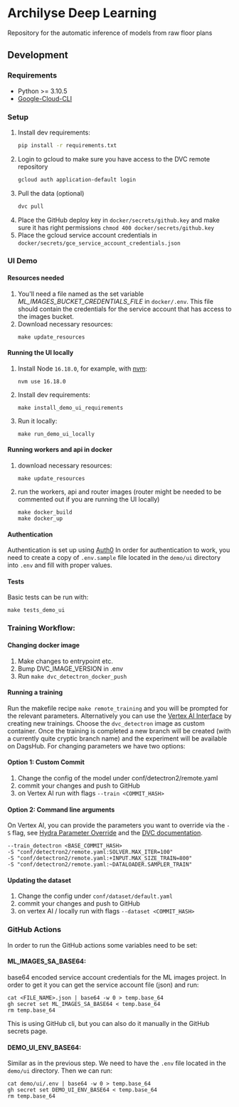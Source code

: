 # Archilyse Deep Learning

Repository for the automatic inference of models from raw floor plans

## Development

### Requirements 
 * Python >= 3.10.5
 * [Google-Cloud-CLI](https://cloud.google.com/sdk/docs/install)

### Setup
 1. Install dev requirements:
    ```bash
    pip install -r requirements.txt
    ```
 2. Login to gcloud to make sure you have access to the DVC remote repository
    ```bash
    gcloud auth application-default login
    ```
 3. Pull the data (optional)
    ```bash
    dvc pull
    ```
 4. Place the GitHub deploy key in `docker/secrets/github.key` and make sure it has right permissions `chmod 400 docker/secrets/github.key`
 5. Place the gcloud service account credentials in `docker/secrets/gce_service_account_credentials.json`


### UI Demo

#### Resources needed
   1. You'll need a file named as the set variable _ML_IMAGES_BUCKET_CREDENTIALS_FILE_ in `docker/.env`.
      This file should contain the credentials for the service account that has access to the images bucket.
   2. Download necessary resources:
      ````
      make update_resources
      ````
#### Running the UI locally

   1. Install Node `16.18.0`, for example, with [nvm](https://github.com/nvm-sh/nvm#installing-and-updating):

      ```
      nvm use 16.18.0
      ```
   2. Install dev requirements:

      ```
      make install_demo_ui_requirements
      ```
   3. Run it locally:

      ```
      make run_demo_ui_locally
      ```
   
#### Running workers and api in docker

   1. download necessary resources:
       ````
      make update_resources
      ````
   2. run the workers, api and router images
      (router might be needed to be commented out if you are running the UI locally)
      ````
      make docker_build
      make docker_up
      ````
#### Authentication

   Authentication is set up using [Auth0](https://auth0.com/)
   In order for authentication to work, you need to create a copy of `.env.sample` file 
   located in the `demo/ui` directory into `.env` and fill with proper values. 

#### Tests

   Basic tests can be run with:

   ```` 
   make tests_demo_ui
   ````
### Training Workflow:

#### Changing docker image
 1. Make changes to entrypoint etc.
 2. Bump DVC_IMAGE_VERSION in .env
 3. Run `make dvc_detectron_docker_push`

#### Running a training
Run the makefile recipe `make remote_training` and you will be prompted for the relevant parameters. 
Alternatively you can use the [Vertex AI Interface](https://console.cloud.google.com/vertex-ai/training/training-pipelines?project=aurora-223611) by creating new trainings. 
Choose the `dvc_detectron` image as custom container.
Once the training is completed a new branch will be created (with a currently quite cryptic branch name) and the experiment will be available on DagsHub. For changing parameters we have two options:

#### Option 1: Custom Commit
 1. Change the config of the model under conf/detectron2/remote.yaml
 2. commit your changes and push to GitHub
 3. on Vertex AI run with flags `--train <COMMIT_HASH>`

#### Option 2: Command line arguments
 On Vertex AI, you can provide the parameters you want to override via the `-S` flag, see [Hydra Parameter Override](https://hydra.cc/docs/advanced/override_grammar/basic/) 
 and the [DVC documentation](https://hydra.cc/docs/advanced/override_grammar/basic/).
 ```
 --train_detectron <BASE_COMMIT_HASH>
 -S "conf/detectron2/remote.yaml:SOLVER.MAX_ITER=100"
 -S "conf/detectron2/remote.yaml:+INPUT.MAX_SIZE_TRAIN=800"
 -S "conf/detectron2/remote.yaml:~DATALOADER.SAMPLER_TRAIN"
 ```

#### Updating the dataset
 1. Change the config under `conf/dataset/default.yaml`
 2. commit your changes and push to GitHub
 3. on vertex AI / locally run with flags `--dataset <COMMIT_HASH>`

### GitHub Actions
In order to run the GitHub actions some variables need to be set:

#### ML_IMAGES_SA_BASE64: 

base64 encoded service account credentials for the ML images project.
In order to get it you can get the service account file (json) and run:
```
cat <FILE_NAME>.json | base64 -w 0 > temp.base_64
gh secret set ML_IMAGES_SA_BASE64 < temp.base_64
rm temp.base_64
```
This is using GitHub cli, but you can also do it manually in the GitHub secrets page.

#### DEMO_UI_ENV_BASE64:

Similar as in the previous step. We need to have the `.env` file located in the `demo/ui` directory. 
Then we can run:
```
cat demo/ui/.env | base64 -w 0 > temp.base_64
gh secret set DEMO_UI_ENV_BASE64 < temp.base_64
rm temp.base_64
```
